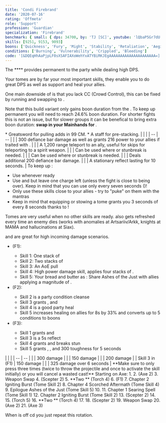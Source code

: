 ```yaml
---
title: 'Condi Firebrand'
date: '2020-07-16'
rating: 'Offmeta'
role: 'Support'
profession: 'Guardian'
specialization: 'Firebrand'
benchmark: { small: { dps: 34700, by: 'TJ [SC]', youtube: 'lQbaP5Gr7dU' } }
skills: [9251, 9153, 9093]
boons: ['Quickness', 'Fury', 'Might', 'Stability', 'Retaliation', 'Aegis']
conditions: ['Burning', 'Vulnerability', 'Crippled', 'Bleeding']
code: '[&DQEqHhAaPjpLF0sXSAFIAXoWehYxATYBiRKJEgAAAAAAAAAAAAAAAAAAAAA=]'
---
```


<Tabs>
<Tab title="Build">
The **<Specialization text="Condi Firebrand" name="firebrand"/>** provides permanent <Boon name="Quickness"/> to the party while dealing high DPS.

Your tomes are by far your most important skills, they enable you to do great DPS as well as support and heal your allies.

One main downside of <Specialization text="Condi Firebrand" name="firebrand"/> is that you lack CC (Crowd Control), this can be fixed by running <Trait name="Perfectinscriptions"/> and swapping <Skill name="Signet of Wrath"/> to <Skill name="Bane Signet"/>.

<Divider text="Equipment"/>

Note that this build variant only gains boon duration from the <Item id="79722"/>. To keep up permanent <Boon name="Quickness"/> you will need to reach 24.6% boon duration. For shorter fights this is not an issue, but for slower groups it can be benefical to bring extra boon duration: **swap <Item id="24560"/>  in your Mainhands for <Item id="72339"/>**.

<Grid>
<GridItem sm="4">
<Armor weight="Heavy" helmAffix="Viper" helmRune="Balthazar" shouldersAffix="Sinister" shouldersRune="Balthazar" coatAffix="Grieving" coatRune="Balthazar" glovesAffix="Sinister" glovesRune="Balthazar" leggingsAffix="Viper" leggingsRune="Balthazar" bootsAffix="Grieving" bootsRune="Balthazar"/>
</GridItem>

<GridItem sm="4">
<Weapons weapon1MainType="Axe" weapon1MainAffix="Viper" weapon1MainSigil1="earth" weapon1OffType="Torch" weapon1OffAffix="Viper" weapon1OffSigil="Bursting" weapon2MainType="Scepter" weapon2MainAffix="Viper" weapon2MainSigil1="Earth" />

<Card title="Swap Weapons">
* Greatsword for pulling adds in 99 CM.
* A staff for <Boon name="might"/> pre-stacking.
</Card>
</GridItem>

<GridItem sm="4">
<BackAndTrinkets backItemAffix="Viper" accessory1Affix="Grieving" accessory2Affix="Viper" amuletAffix="Grieving" ring1Affix="Viper" ring2Affix="Viper"/>

<Consumables foodId="86997" utilityId="48917" infusionId="37130"/>

</GridItem>
</Grid>

<Divider text="Build"/>

<Grid>
<GridItem sm="7">
<Traits traits1="Radiance" traits1Selected="Right-Hand Strength, Radiant Fire, Amplified Wrath" traits2="Zeal" traits2Selected="Fiery Wrath, Kindled Zeal, Eternal Armory" traits3="Firebrand" traits3Selected="Liberators Vow, Stalwart Speed, Loremaster"/>
 
</GridItem>

<GridItem sm="5">
<Skills heal="Mantra of Solace" utility1="Sword of Justice" utility2="Mantra of Potence"  utility3="Signet of Wrath" elite="Feel My Wrath"/>

<Card title="Situational Skills">
| | |
| -- | -- |
| <Skill id="9093" size="big" disableText/> | 300 defiance bar damage as well as grants 216 power to your allies if traited with <Trait name="Perfectinscriptions"/>. |
| <Skill id="9246" size="big" disableText/> | A 1,200 range teleport to an ally, useful for skips for teleporting to a spirit weapon. |
| <Skill name="Hallowed Ground" size="big" disableText/> | Can be used where <Boon name="stability"/> or stunbreak is needed. |
| <Skill id="9153" size="big" disableText/> | Can be used where <Boon name="stability"/> or stunbreak is needed. |
| <Skill id="9125" size="big" disableText/> | Deals additional 200 defiance bar damage. |
| <Skill id="9251" size="big" disableText/> | A stationary reflect lasting for 10 seconds. |

</Card>
</GridItem>
</Grid>
</Tab>

<Tab title="Guide">
<Divider text="Details"/>

<Grid>
<GridItem sm="7">
<Card title="General Tips">
To keep up <Boon name="Quickness"/>:

- Use <Skill name="Feel My Wrath"/> whenever ready
- Use <Skill name="Restoring Reprieve"/> and <Skill name="Potent Haste"/> but leave one charge left (unless the fight is close to being over). Keep in mind that you can use <Skill name="Restoring Reprieve"/> only every seven seconds (<Trait name="liberatorsvow"/>)!
- Only use these skills close to your allies - try to "puke" on them with the mantras
- Keep in mind that equipping or stowing a tome grants you 3 seconds of <Boon name="quickness"/> every 8 seconds thanks to <Trait name="swift scholar"/>!

Tomes are very useful when no other skills are ready. <Skill name="Tome of Justice"/> also gets refreshed every time an enemy dies (works with anomalies at Artsariiv/Arkk, knights at MAMA and hallucinations at Siax).

<Skill name="Tome of Courage"/> and <Skill name="Tome of Resolve"/> are great for high incoming damage scenarios.

- <Skill name="Tome of Justice"/> (F1):
  - Skill 1: One stack of <Condition name="burning"/>
  - Skill 2: Two stacks of <Condition name="burning"/>
  - Skill 3: An AoE pull
  - Skill 4: High power damage skill, applies four stacks of <Condition name="burning"/>.
  - Skill 5: Your bread and butter as <Specialization text="Condi Firebrand" name="firebrand"/>: Share Ashes of the Just with allies applying a magnitude of <Condition name="burning"/>.
- <Skill name="Tome of Resolve"/> (F2):
  - Skill 2 is a party condition cleanse
  - Skill 3 grants <Boon name="Vigor"/>, <Boon name="Regeneration"/> and <Boon name="Swiftness"/>
  - Skill 4 is a good party heal
  - Skill 5 increases healing on allies for 8s by 33% and converts up to 5 conditions to boons
- <Skill name="Tome of Courage"/> (F3):
  - Skill 1 grants <Boon name="Stability"/> and <Boon name="Swiftness"/>
  - Skill 3 is a 5s reflect
  - Skill 4 grants <Boon name="resistance"/> and breaks stun
  - Skill 5 grants <Boon name="Aegis"/>, <Boon name="Protection"/>, <Boon name="Stability"/> and 300 toughness for 5 seconds

</Card>
</GridItem>

<GridItem sm="5">
<Card title="Defiance Bar Damage">
| | |
| -- | -- |
| <Skill id="9093"/> | 300 damage |
| <Skill id="45402"/> | 150 damage |
| <Skill name="Hammer of Wisdom"/> | 200 damage |
| Skill 3 in <Skill name="Tome of Justice"/> (F1) | 150 damage |
| <Skill name="Chains of light"/> | 325 damage over 6 seconds |
</Card>
<Card title="Rotation">
<Message>
**Make sure to only press <Skill id="9089"/> three times (twice to throw the projectile and once to activate the skill initially) or you will cancel a wasted cast!**
</Message>
Starting on Axe:
1. <Skill name="Sword of Justice"/>
2. <Skill name="Symbol of Vengeance"/> (Axe 2)
3. Weapon Swap
4. <Skill name="Symbol of Punishment"/> (Scepter 2)
5. **Two <Skill id="9089"/>** (Torch 4)
6. <Skill name="Tome of Justice"/> (F1)
7. Chapter 2 Igniting Burst (Tome Skill 2)
8. Chapter 4 Scorched Aftermath (Tome Skill 4)
9. Epilogue Ashes of the Just (Tome Skill 5)
10. <Skill name="Sword of Justice"/>
11. Chapter 1 Searing Spell (Tome Skill 1)
12. Chapter 2 Igniting Burst (Tome Skill 2)
13. <Skill name="Symbol of Punishment"/> (Scepter 2)
14. <Skill name="Sword of Justice"/>
15. <Skill name="Cleansing Flame"/> (Torch 5)
16. **Two <Skill id="9089"/>** (Torch 4)
17. <Skill name="Sword of Justice"/>
18. <Skill name="Symbol of Punishment"/> (Scepter 2)
19. Weapon Swap
20. <Skill name="Symbol of Vengeance"/> (Axe 2)
21. <Skill name="Blazing Edge"/> (Axe 3)

When <Skill name="Tome of Justice"/> is off cd you just repeat this rotation.
</Card>
</GridItem>
</Grid>
</Tab>
</Tabs>
